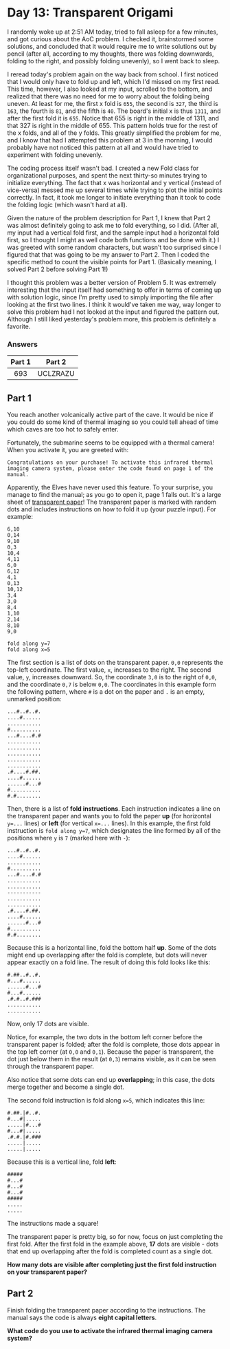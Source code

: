 # Day 13: Transparent Origami
I randomly woke up at 2:51 AM today, tried to fall asleep for a few minutes, and got curious about the AoC problem. I checked it, brainstormed some solutions, and concluded that it would require me to write solutions out by pencil (after all, according to my thoughts, there was folding downwards, folding to the right, and possibly folding unevenly), so I went back to sleep.

I reread today's problem again on the way back from school. I first noticed that I would only have to fold up and left, which I'd missed on my first read. This time, however, I also looked at my input, scrolled to the bottom, and realized that there was no need for me to worry about the folding being uneven. At least for me, the first x fold is `655`, the second is `327`, the third is `163`, the fourth is `81`, and the fifth is `40`. The board's initial x is thus `1311`, and after the first fold it is `655`. Notice that 655 is right in the middle of 1311, and that 327 is right in the middle of 655. This pattern holds true for the rest of the x folds, and all of the y folds. This greatly simplified the problem for me, and I know that had I attempted this problem at 3 in the morning, I would probably have not noticed this pattern at all and would have tried to experiment with folding unevenly.

The coding process itself wasn't bad. I created a new Fold class for organizational purposes, and spent the next thirty-so minutes trying to initialize everything. The fact that x was horizontal and y vertical (instead of vice-versa) messed me up several times while trying to plot the initial points correctly. In fact, it took me longer to initiate everything than it took to code the folding logic (which wasn't hard at all).

Given the nature of the problem description for Part 1, I knew that Part 2 was almost definitely going to ask me to fold everything, so I did. (After all, my input had a vertical fold first, and the sample input had a horizontal fold first, so I thought I might as well code both functions and be done with it.) I was greeted with some random characters, but wasn't too surprised since I figured that that was going to be my answer to Part 2. Then I coded the specific method to count the visible points for Part 1. (Basically meaning, I solved Part 2 before solving Part 1!)

I thought this problem was a better version of Problem 5. It was extremely interesting that the input itself had something to offer in terms of coming up with solution logic, since I'm pretty used to simply importing the file after looking at the first two lines. I think it would've taken me way, way longer to solve this problem had I not looked at the input and figured the pattern out. Although I still liked yesterday's problem more, this problem is definitely a favorite.

### Answers
| Part 1 | Part 2 |
| :---: | :---: |
| 693 | UCLZRAZU |

## Part 1
You reach another volcanically active part of the cave. It would be nice if you could do some kind of thermal imaging so you could tell ahead of time which caves are too hot to safely enter.

Fortunately, the submarine seems to be equipped with a thermal camera! When you activate it, you are greeted with:

`Congratulations on your purchase! To activate this infrared thermal imaging camera system, please enter the code found on page 1 of the manual.`

Apparently, the Elves have never used this feature. To your surprise, you manage to find the manual; as you go to open it, page 1 falls out. It's a large sheet of [transparent paper](https://en.wikipedia.org/wiki/Transparency_(projection))! The transparent paper is marked with random dots and includes instructions on how to fold it up (your puzzle input). For example:

```
6,10
0,14
9,10
0,3
10,4
4,11
6,0
6,12
4,1
0,13
10,12
3,4
3,0
8,4
1,10
2,14
8,10
9,0

fold along y=7
fold along x=5
```

The first section is a list of dots on the transparent paper. `0,0` represents the top-left coordinate. The first value, `x`, increases to the right. The second value, `y`, increases downward. So, the coordinate `3,0` is to the right of `0,0`, and the coordinate `0,7` is below `0,0`. The coordinates in this example form the following pattern, where `#` is a dot on the paper and `.` is an empty, unmarked position:

```
...#..#..#.
....#......
...........
#..........
...#....#.#
...........
...........
...........
...........
...........
.#....#.##.
....#......
......#...#
#..........
#.#........
```

Then, there is a list of **fold instructions**. Each instruction indicates a line on the transparent paper and wants you to fold the paper **up** (for horizontal `y=...` lines) or **left** (for vertical `x=...` lines). In this example, the first fold instruction is `fold along y=7`, which designates the line formed by all of the positions where `y` is `7` (marked here with `-`):

```
...#..#..#.
....#......
...........
#..........
...#....#.#
...........
...........
-----------
...........
...........
.#....#.##.
....#......
......#...#
#..........
#.#........
```

Because this is a horizontal line, fold the bottom half **up**. Some of the dots might end up overlapping after the fold is complete, but dots will never appear exactly on a fold line. The result of doing this fold looks like this:

```
#.##..#..#.
#...#......
......#...#
#...#......
.#.#..#.###
...........
...........
```

Now, only 17 dots are visible.

Notice, for example, the two dots in the bottom left corner before the transparent paper is folded; after the fold is complete, those dots appear in the top left corner (at `0,0` and `0,1`). Because the paper is transparent, the dot just below them in the result (at `0,3`) remains visible, as it can be seen through the transparent paper.

Also notice that some dots can end up **overlapping**; in this case, the dots merge together and become a single dot.

The second fold instruction is fold along `x=5`, which indicates this line:

```
#.##.|#..#.
#...#|.....
.....|#...#
#...#|.....
.#.#.|#.###
.....|.....
.....|.....
```

Because this is a vertical line, fold **left**:

```
#####
#...#
#...#
#...#
#####
.....
.....
```

The instructions made a square!

The transparent paper is pretty big, so for now, focus on just completing the first fold. After the first fold in the example above, **17** dots are visible - dots that end up overlapping after the fold is completed count as a single dot.

**How many dots are visible after completing just the first fold instruction on your transparent paper?**

## Part 2
Finish folding the transparent paper according to the instructions. The manual says the code is always **eight capital letters**.

**What code do you use to activate the infrared thermal imaging camera system?**
